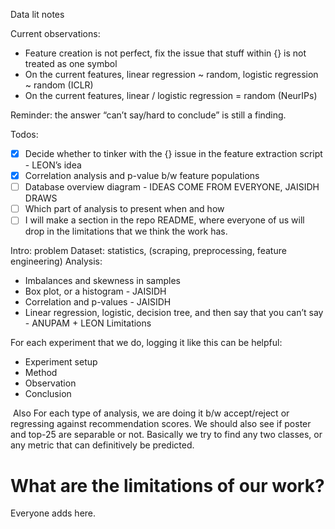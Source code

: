 Data lit notes

Current observations:
- Feature creation is not perfect, fix the issue that stuff within {} is not treated as one symbol
- On the current features, linear regression ~ random, logistic regression ~ random (ICLR)
- On the current features, linear / logistic regression = random (NeurIPs)

Reminder: the answer “can’t say/hard to conclude” is still a finding.

Todos:

- [x] Decide whether to tinker with the {} issue in the feature extraction script - LEON’s idea
- [x] Correlation analysis and p-value b/w feature populations
- [ ] Database overview diagram - IDEAS COME FROM EVERYONE, JAISIDH DRAWS
- [ ] Which part of analysis to present when and how
- [ ] I will make a section in the repo README, where everyone of us will drop in the limitations that we think the work has.

Intro: problem
Dataset: statistics, (scraping, preprocessing, feature engineering)
Analysis:
-  Imbalances and skewness in samples
-  Box plot, or a histogram - JAISIDH
-  Correlation and p-values - JAISIDH
-  Linear regression, logistic, decision tree, and then say that you can’t say - ANUPAM + LEON
Limitations

For each experiment that we do, logging it like this can be helpful:
- Experiment setup
- Method
- Observation
- Conclusion


 Also For each type of analysis, we are doing it b/w accept/reject or regressing against recommendation scores. We should also see if poster and top-25 are separable or not. Basically we try to find any two classes, or any metric that can definitively be predicted.

 # What are the limitations of our work?

 Everyone adds here.
